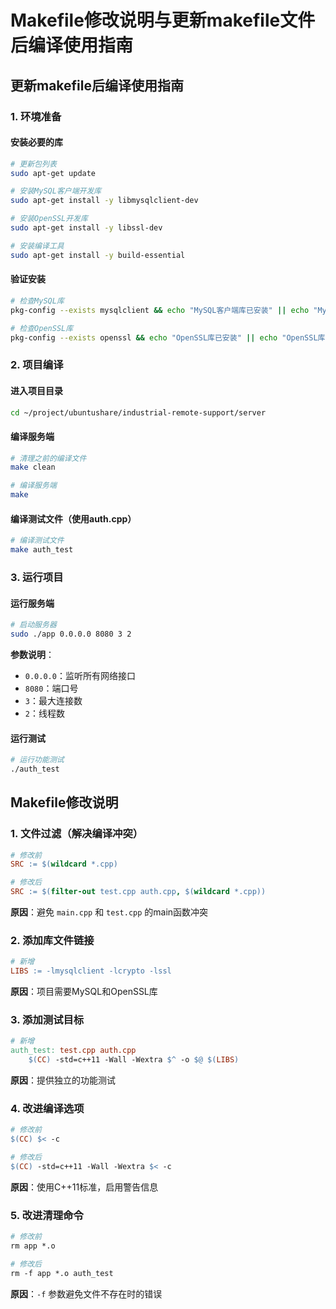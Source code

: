 # Makefile修改说明与更新makefile文件后编译使用指南

##  更新makefile后编译使用指南

### 1. 环境准备

#### 安装必要的库
```bash
# 更新包列表
sudo apt-get update

# 安装MySQL客户端开发库
sudo apt-get install -y libmysqlclient-dev

# 安装OpenSSL开发库
sudo apt-get install -y libssl-dev

# 安装编译工具
sudo apt-get install -y build-essential
```

#### 验证安装
```bash
# 检查MySQL库
pkg-config --exists mysqlclient && echo "MySQL客户端库已安装" || echo "MySQL客户端库未找到"

# 检查OpenSSL库
pkg-config --exists openssl && echo "OpenSSL库已安装" || echo "OpenSSL库未找到"
```

### 2. 项目编译

#### 进入项目目录
```bash
cd ~/project/ubuntushare/industrial-remote-support/server
```

#### 编译服务端
```bash
# 清理之前的编译文件
make clean

# 编译服务端
make
```

#### 编译测试文件（使用auth.cpp）
```bash
# 编译测试文件
make auth_test
```

### 3. 运行项目

#### 运行服务端
```bash
# 启动服务器
sudo ./app 0.0.0.0 8080 3 2
```

**参数说明**：
- `0.0.0.0`：监听所有网络接口
- `8080`：端口号
- `3`：最大连接数
- `2`：线程数

#### 运行测试
```bash
# 运行功能测试
./auth_test
```

##  Makefile修改说明

### 1. 文件过滤（解决编译冲突）
```makefile
# 修改前
SRC := $(wildcard *.cpp)

# 修改后
SRC := $(filter-out test.cpp auth.cpp, $(wildcard *.cpp))
```
**原因**：避免 `main.cpp` 和 `test.cpp` 的main函数冲突

### 2. 添加库文件链接
```makefile
# 新增
LIBS := -lmysqlclient -lcrypto -lssl
```
**原因**：项目需要MySQL和OpenSSL库

### 3. 添加测试目标
```makefile
# 新增
auth_test: test.cpp auth.cpp
	$(CC) -std=c++11 -Wall -Wextra $^ -o $@ $(LIBS)
```
**原因**：提供独立的功能测试

### 4. 改进编译选项
```makefile
# 修改前
$(CC) $< -c

# 修改后
$(CC) -std=c++11 -Wall -Wextra $< -c
```
**原因**：使用C++11标准，启用警告信息

### 5. 改进清理命令
```makefile
# 修改前
rm app *.o

# 修改后
rm -f app *.o auth_test
```
**原因**：`-f` 参数避免文件不存在时的错误

